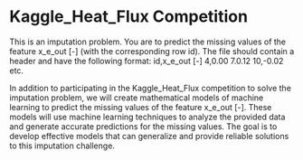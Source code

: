 # Kaggle_Heat_Flux Competition
This is an imputation problem. You are to predict the missing values of the feature x_e_out [-] (with the corresponding row id). The file should contain a header and have the following format:  id,x_e_out [-] 4,0.00 7.0.12 10,-0.02 etc.

In addition to participating in the Kaggle_Heat_Flux competition to solve the imputation problem, we will create mathematical models of machine learning to predict the missing values of the feature x_e_out [-]. These models will use machine learning techniques to analyze the provided data and generate accurate predictions for the missing values. The goal is to develop effective models that can generalize and provide reliable solutions to this imputation challenge.
